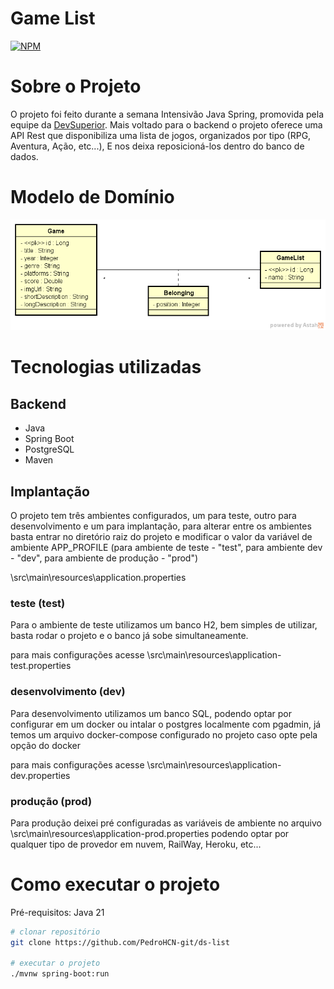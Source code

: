 # Game List

[![NPM](https://img.shields.io/npm/l/react)](https://github.com/PedroHCN-git/ds-list/blob/main/LICENSE)

# Sobre o Projeto

O projeto foi feito durante a semana Intensivão Java Spring, promovida pela equipe da [DevSuperior](https://devsuperior.com.br/). Mais voltado para o backend o projeto oferece uma API Rest que disponibiliza uma lista de jogos, organizados por tipo (RPG, Aventura, Ação, etc...), E nos deixa reposicioná-los dentro do banco de dados.

# Modelo de Domínio

![Imagem do Modelo](https://github.com/PedroHCN-git/ds-list/blob/main/src/assets/dslist-model.png)

# Tecnologias utilizadas

## Backend

- Java
- Spring Boot
- PostgreSQL
- Maven

## Implantação

O projeto tem três ambientes configurados, um para teste, outro para desenvolvimento e um para implantação,
para alterar entre os ambientes basta entrar no diretório raiz do projeto e modificar o valor da variável de
ambiente APP_PROFILE (para ambiente de teste - "test", para ambiente dev - "dev", para ambiente de produção - "prod")

\src\main\resources\application.properties

### teste (test)

Para o ambiente de teste utilizamos um banco H2, bem simples de utilizar, basta rodar o projeto e o banco já sobe simultaneamente.

para mais configurações acesse \src\main\resources\application-test.properties

### desenvolvimento (dev)

Para desenvolvimento utilizamos um banco SQL, podendo optar por configurar em um docker ou intalar o postgres localmente com pgadmin, já temos um arquivo docker-compose configurado no projeto caso opte pela opção do docker

para mais configurações acesse \src\main\resources\application-dev.properties

### produção (prod)

Para produção deixei pré configuradas as variáveis de ambiente no arquivo \src\main\resources\application-prod.properties podendo optar por qualquer tipo de provedor em nuvem, RailWay, Heroku, etc...

# Como executar o projeto

Pré-requisitos: Java 21

```bash
# clonar repositório
git clone https://github.com/PedroHCN-git/ds-list

# executar o projeto
./mvnw spring-boot:run
```


